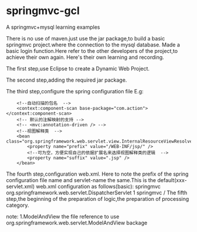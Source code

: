 # springmvc-gcl
A springmvc+mysql learning examples

There is no use of maven.just use the jar package,to build a basic springmvc project.where the connection to the mysql database.
Made a basic login function.Here refer to the other developers of the project,to achieve their own again.
Here's their own learning and recording.

The first step,use Eclipse to create a Dynamic Web Project.

The second step,adding the required jar package.

The third step,configure the spring configuration file
E.g:
<beans xmlns="http://www.springframework.org/schema/beans"
    xmlns:xsi="http://www.w3.org/2001/XMLSchema-instance" xmlns:context="http://www.springframework.org/schema/context"
    xmlns:tx="http://www.springframework.org/schema/tx" xmlns:aop="http://www.springframework.org/schema/aop"
    xsi:schemaLocation="http://www.springframework.org/schema/beans
         http://www.springframework.org/schema/beans/spring-beans-4.0.xsd
         http://www.springframework.org/schema/context
         http://www.springframework.org/schema/context/spring-context-4.0.xsd
         http://www.springframework.org/schema/tx
         http://www.springframework.org/schema/tx/spring-tx-4.0.xsd
         http://www.springframework.org/schema/aop
         http://www.springframework.org/schema/aop/spring-aop-4.0.xsd">
        
        <!--自动扫描的包名  -->
        <context:component-scan base-package="com.action"></context:component-scan>
        <!-- 默认的注解映射的支持 -->
        <!-- <mvc:annotation-driven /> -->
        <!--视图解释类  -->
        <bean class="org.springframework.web.servlet.view.InternalResourceViewResolver">
        	<property name="prefix" value="/WEB-INF/jsp/" />
        	<!--可为空，方便实现自己的依据扩展名来选择视图解释类的逻辑  -->
        	<property name="suffix" value=".jsp" />
        </bean>
</beans>

The fourth step,configuration web.xml.
Here to note the prefix of the spring configuration file name and servlet-name the same.This is the default(xxx-servlet.xml)
web.xml configuration as follows(basic):
<servlet>
		<servlet-name>springmvc</servlet-name>
		<servlet-class>org.springframework.web.servlet.DispatcherServlet</servlet-class>
		<load-on-startup>1</load-on-startup>
	</servlet>
	<servlet-mapping>
		<servlet-name>springmvc</servlet-name>
		<url-pattern>/</url-pattern>
	</servlet-mapping>
The fifth step,the beginning of the preparation of logic,the preparation of processing category.

note:
1.ModelAndView the file reference to use org.springframework.web.servlet.ModelAndView backage


